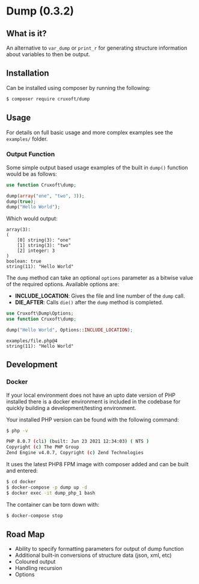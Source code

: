 # Dump (0.3.2)

## What is it?

An alternative to `var_dump` or `print_r` for generating structure information about variables to then be output.

## Installation

Can be installed using composer by running the following:

```sh
$ composer require cruxoft/dump
```

## Usage

For details on full basic usage and more complex examples see the `examples/` folder.

### Output Function

Some simple output based usage examples of the built in `dump()` function would be as follows:

```php
use function Cruxoft\dump;

dump(array("one", "two", 3));
dump(true);
dump("Hello World");
```

Which would output:

```
array(3):
(
    [0] string(3): "one"
    [1] string(3): "two"
    [2] integer: 3
)
boolean: true
string(11): "Hello World"
```

The `dump` method can take an optional `options` parameter as a bitwise value of the required options. Available options are:

+ **INCLUDE_LOCATION**: Gives the file and line number of the `dump` call.
+ **DIE_AFTER**: Calls `die()` after the `dump` method is completed.

```php
use Cruxoft\Dump\Options;
use function Cruxoft\dump;

dump("Hello World", Options::INCLUDE_LOCATION);
```

```
examples/file.php@4
string(11): "Hello World"
```

## Development

### Docker

If your local environment does not have an upto date version of PHP installed there is a docker environment is included in the codebase for quickly building a development/testing environment.

Your installed PHP version can be found with the following command:

```sh
$ php -v

PHP 8.0.7 (cli) (built: Jun 23 2021 12:34:03) ( NTS )
Copyright (c) The PHP Group
Zend Engine v4.0.7, Copyright (c) Zend Technologies
```

It uses the latest PHP8 FPM image with composer added and can be built and entered:

```sh
$ cd docker
$ docker-compose -p dump up -d
$ docker exec -it dump_php_1 bash
```

The container can be torn down with:

```sh
$ docker-compose stop
```

## Road Map

+ Ability to specify formatting parameters for output of dump function
+ Additional built-in conversions of structure data (json, xml, etc)
+ Coloured output
+ Handling recursion
+ Options
